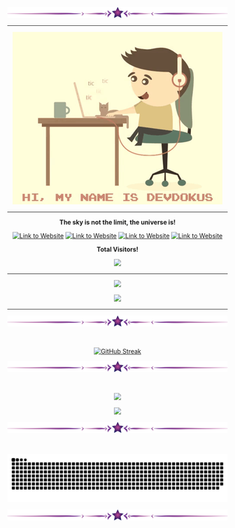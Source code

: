 <p align="center"><img src="assets/Spacer.png" alt="spacer"></p>

---

<p align="center"><a href="https://dokuscore.com"><img src="./assets/giphy.gif" alt="Link to Website"></a></p>

---

<p align="center"><b>The sky is not the limit, the universe is!</b></p>
<p align="center"><a href="https://dokuscore.com">
<img src="https://img.shields.io/static/v1?label=%20&message=Website&color=9925be&logo=appveyor&logoColor=white&style=flat-square" alt="Link to Website"></a>
<a href="https://github.com/dokuscore">
<img src="https://img.shields.io/static/v1?label=%20&message=Github&color=1199d4&logo=github&logoColor=white&style=flat-square" alt="Link to Website"></a>
<a href="https://www.youtube.com/@dokuscore6480"><img src="https://img.shields.io/static/v1?label=%20&message=YouTube&color=d41211&logo=github&logoColor=white&style=flat-square" alt="Link to Website"></a>
<a href="https://www.discord.gg/invite/ksQRq25Hcz"><img src="https://img.shields.io/static/v1?label=%20&message=Discord&color=grey&logo=discord&logoColor=white&style=flat-square" alt="Link to Website"></a></p>

<p align="center"><b>Total Visitors!</b></p>
<p align="center"><img src="https://profile-counter.glitch.me/devdokus/count.svg" /></p>

---

<p align="center"><a href="https://github.com/dokuscore"><img src="https://github-readme-stats.vercel.app/api/pin/?username=dokuscore&repo=dokuscore&theme=gotham"></a></p>
<p align="center"><a href="https://github.com/DokusCore/Server-Prebuild"><img src="https://github-readme-stats.vercel.app/api/pin/?username=dokuscore&repo=server-prebuild&theme=gotham"></a></p>

---

<p align="center"><img src="assets/Spacer.png" alt="spacer"></p><br>
<div align="center">

[![GitHub Streak](https://github-readme-streak-stats.herokuapp.com?user=devdokus&theme=dark&border_radius=40&date_format=j%20M%5B%20Y%5D&mode=weekly&sideNums=12DD0CE0&currStreakNum=12DD0CC1&fire=DD2727&dates=DDCF52&sideLabels=5E88DD)](https://github.com/devdokus)
</div>

<p align="center"><img src="assets/Spacer.png" alt="spacer"></p><br>
<p align="center"><img style="height: 10em" src="https://github-readme-stats.vercel.app/api?username=devdokus&theme=gotham&show_icons=true&hide=prs,issues,contribs"></p>
<p align="center"><img style="height: 10em" src="https://github-readme-stats.vercel.app/api/top-langs/?username=devdokus&layout=compact&theme=gotham&hide=assembly,tex,roff"></p>

<p align="center"><img src="assets/Spacer.png" alt="spacer"></p><br>
<p align="center"><img src="assets/snake.svg" alt="spacer"></p>
<p align="center"><img src="assets/Spacer.png" alt="spacer"></p>
